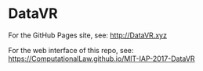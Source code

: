# DataVR


For the GitHub Pages site, see: http://DataVR.xyz

For the web interface of this repo, see:  https://ComputationalLaw.github.io/MIT-IAP-2017-DataVR
